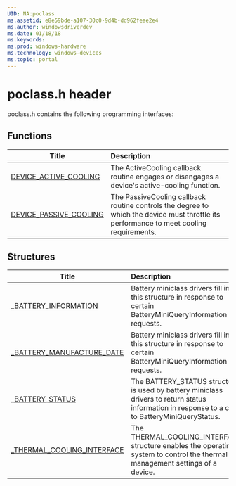```yaml
---
UID: NA:poclass
ms.assetid: e8e59bde-a107-30c0-9d4b-dd962feae2e4
ms.author: windowsdriverdev
ms.date: 01/18/18
ms.keywords: 
ms.prod: windows-hardware
ms.technology: windows-devices
ms.topic: portal
---
```


# poclass.h header



poclass.h contains the following programming interfaces:





## Functions
| Title | Description |
| ---- |:---- |
| [DEVICE_ACTIVE_COOLING](nc-poclass-device_active_cooling.md) | The ActiveCooling callback routine engages or disengages a device's active-cooling function. |
| [DEVICE_PASSIVE_COOLING](nc-poclass-device_passive_cooling.md) | The PassiveCooling callback routine controls the degree to which the device must throttle its performance to meet cooling requirements. |



## Structures
| Title | Description |
| ---- |:---- |
| [_BATTERY_INFORMATION](ns-poclass-_battery_information.md) | Battery miniclass drivers fill in this structure in response to certain BatteryMiniQueryInformation requests. |
| [_BATTERY_MANUFACTURE_DATE](ns-poclass-_battery_manufacture_date.md) | Battery miniclass drivers fill in this structure in response to certain BatteryMiniQueryInformation requests. |
| [_BATTERY_STATUS](ns-poclass-_battery_status.md) | The BATTERY_STATUS structure is used by battery miniclass drivers to return status information in response to a call to BatteryMiniQueryStatus. |
| [_THERMAL_COOLING_INTERFACE](ns-poclass-_thermal_cooling_interface.md) | The THERMAL_COOLING_INTERFACE structure enables the operating system to control the thermal management settings of a device. |